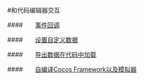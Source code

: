 #和代码编辑器交互


####&emsp;&emsp;[事件回调](../CallBack/zh.md)

####&emsp;&emsp;[设置自定义数据](../UserData/zh.md)

####&emsp;&emsp;[导出数据在代码中加载](../LoadExportData/zh.md) 

####&emsp;&emsp;[自编译Cocos Framework以及模拟器](../CustomizeFramework/zh.md) 


